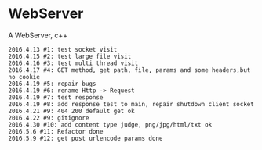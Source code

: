 # WebServer
A WebServer, c++


    2016.4.13 #1: test socket visit
    2016.4.15 #2: test large file visit
    2016.4.16 #3: test multi thread visit
    2016.4.17 #4: GET method, get path, file, params and some headers,but no cookie
    2016.4.19 #5: repair bugs
    2016.4.19 #6: rename Http -> Request
    2016.4.19 #7: test response
    2016.4.19 #8: add response test to main, repair shutdown client socket
    2016.4.21 #9: 404 200 default get ok
    2016.4.22 #9: gitignore
    2016.4.30 #10: add content type judge, png/jpg/html/txt ok
    2016.5.6 #11: Refactor done
    2016.5.9 #12: get post urlencode params done
